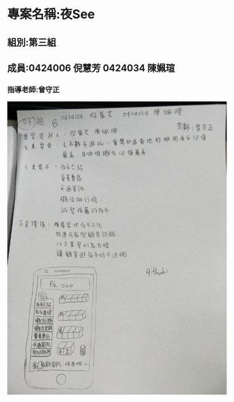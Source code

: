 # 專案名稱:夜See

## 組別:第三組

## 成員:0424006 倪慧芳 0424034 陳姵瑄

### 指導老師:曾守正

![NKFUST](YaSee123.jpg "YaSee")
